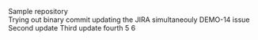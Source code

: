 Sample repository	
Trying out binary commit
updating the JIRA simultaneouly DEMO-14 issue
Second update
Third update
fourth
5
6
